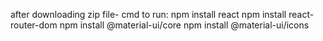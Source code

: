 after downloading zip file-
 cmd to run:
 npm install react
 npm install react-router-dom
 npm install @material-ui/core
 npm install @material-ui/icons
 
